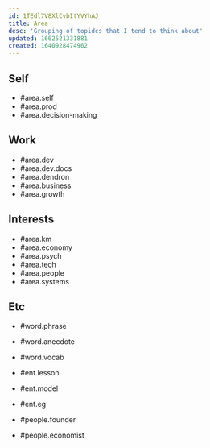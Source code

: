 ```yaml
---
id: 1TEdl7V8XlCvbItYVYhAJ
title: Area
desc: 'Grouping of topidcs that I tend to think about'
updated: 1662521331881
created: 1640928474962
---
```


## Self
- #area.self
- #area.prod
- #area.decision-making

## Work
- #area.dev
- #area.dev.docs
- #area.dendron
- #area.business
- #area.growth

## Interests
- #area.km
- #area.economy
- #area.psych
- #area.tech
- #area.people
- #area.systems

## Etc
- #word.phrase
- #word.anecdote
- #word.vocab

- #ent.lesson
- #ent.model
- #ent.eg

- #people.founder
- #people.economist
